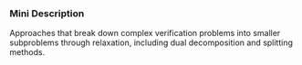 ### Mini Description

Approaches that break down complex verification problems into smaller subproblems through relaxation, including dual decomposition and splitting methods.
